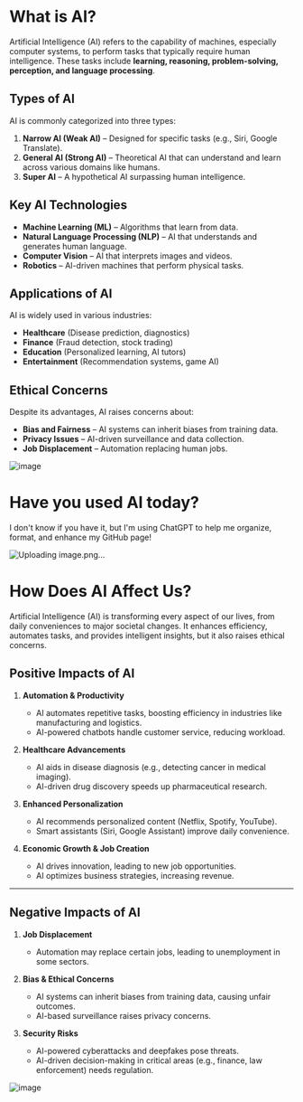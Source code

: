 # What is AI?

Artificial Intelligence (AI) refers to the capability of machines, especially computer systems, to perform tasks that typically require human intelligence. These tasks include **learning, reasoning, problem-solving, perception, and language processing**.

## Types of AI
AI is commonly categorized into three types:
1. **Narrow AI (Weak AI)** – Designed for specific tasks (e.g., Siri, Google Translate).
2. **General AI (Strong AI)** – Theoretical AI that can understand and learn across various domains like humans.
3. **Super AI** – A hypothetical AI surpassing human intelligence.

## Key AI Technologies
- **Machine Learning (ML)** – Algorithms that learn from data.
- **Natural Language Processing (NLP)** – AI that understands and generates human language.
- **Computer Vision** – AI that interprets images and videos.
- **Robotics** – AI-driven machines that perform physical tasks.

## Applications of AI
AI is widely used in various industries:
- **Healthcare** (Disease prediction, diagnostics)
- **Finance** (Fraud detection, stock trading)
- **Education** (Personalized learning, AI tutors)
- **Entertainment** (Recommendation systems, game AI)

## Ethical Concerns
Despite its advantages, AI raises concerns about:
- **Bias and Fairness** – AI systems can inherit biases from training data.
- **Privacy Issues** – AI-driven surveillance and data collection.
- **Job Displacement** – Automation replacing human jobs.

![image](https://github.com/user-attachments/assets/e29beb60-fb44-49be-b827-9934316928cc)


# Have you used AI today?

I don't know if you have it, but I'm using ChatGPT to help me organize, format, and enhance my GitHub page!

![Uploading image.png…]()


# How Does AI Affect Us?

Artificial Intelligence (AI) is transforming every aspect of our lives, from daily conveniences to major societal changes. It enhances efficiency, automates tasks, and provides intelligent insights, but it also raises ethical concerns.

## **Positive Impacts of AI**
1. **Automation & Productivity**  
   - AI automates repetitive tasks, boosting efficiency in industries like manufacturing and logistics.  
   - AI-powered chatbots handle customer service, reducing workload.

2. **Healthcare Advancements**  
   - AI aids in disease diagnosis (e.g., detecting cancer in medical imaging).  
   - AI-driven drug discovery speeds up pharmaceutical research.  

3. **Enhanced Personalization**  
   - AI recommends personalized content (Netflix, Spotify, YouTube).  
   - Smart assistants (Siri, Google Assistant) improve daily convenience.

4. **Economic Growth & Job Creation**  
   - AI drives innovation, leading to new job opportunities.  
   - AI optimizes business strategies, increasing revenue.

---

## **Negative Impacts of AI**
1. **Job Displacement**  
   - Automation may replace certain jobs, leading to unemployment in some sectors.

2. **Bias & Ethical Concerns**  
   - AI systems can inherit biases from training data, causing unfair outcomes.  
   - AI-based surveillance raises privacy concerns.

3. **Security Risks**  
   - AI-powered cyberattacks and deepfakes pose threats.  
   - AI-driven decision-making in critical areas (e.g., finance, law enforcement) needs regulation.

![image](https://github.com/user-attachments/assets/d110bff1-4eab-419f-ae3e-e0b47dcd9570)


